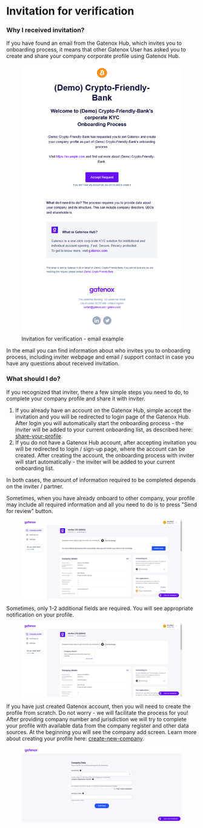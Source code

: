 # Invitation for verification

### Why I received invitation?

If you have found an email from the Gatenox Hub, which invites you to onboarding process, it means that other Gatenox User has asked you to create and share your company corporate profile using Gatenox Hub.

<figure><img src="../../Images/email_invitation.PNG" alt=""><figcaption><p>Invitation for verification - email example</p></figcaption></figure>

In the email you can find information about who invites you to onboarding process, including inviter webpage and email / support contact in case you have any questions about received invitation.

### What should I do?

If you recognized that inviter, there a few simple steps you need to do, to complete your company profile and share it with inviter.

1. If you already have an account on the Gatenox Hub, simple accept the invitation and you will be redirected to login page of the Gatenox Hub. After login you will automatically start the onboarding process - the inviter will be added to your current onboarding list, as described here: [share-your-profile](../../gatenox-guide/share-your-profile/ "mention").
2. If you do not have a Gatenox Hub account, after accepting invitation you will be redirected to login / sign-up page, where the account can be created. After creating the account, the onboarding process with inviter will start automatically - the inviter will be added to your current onboarding list.

In both cases, the amount of information required to be completed depends on the inviter / partner.

Sometimes, when you have already onboard to other company, your profile may include all required information and all you need to do is to press "Send for review" button.

<figure><img src="../../Images/Current_onboarding_OK.png" alt=""><figcaption></figcaption></figure>

Sometimes, only 1-2 additional fields are required. You will see appropriate notification on your profile.

<figure><img src="../../Images/Current_onboarding_missing.png" alt=""><figcaption></figcaption></figure>

If you have just created Gatenox account, then you will need to create the profile from scratch. Do not worry - we will facilitate the process for you! After providing company number and jurisdiction we will try to complete your profile with available data from the company register and other data sources. At the beginning you will see the company add screen. Learn more about creating your profile here: [create-new-company](../../gatenox-guide/user-journey/create-new-company/ "mention").

<figure><img src="../../Images/company_add.png" alt=""><figcaption></figcaption></figure>